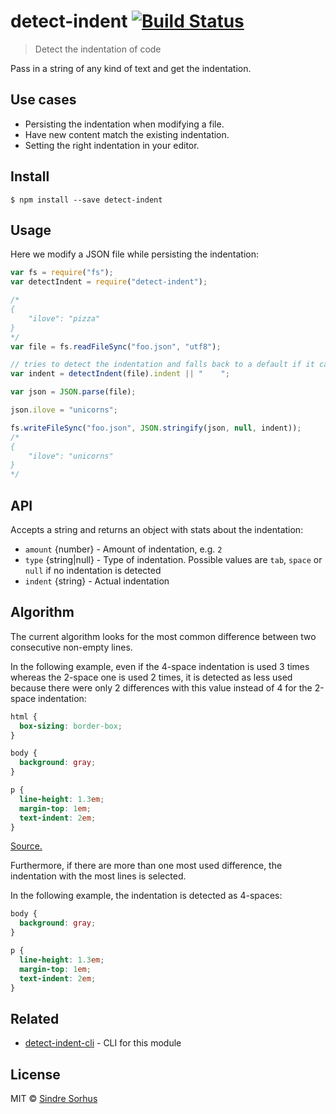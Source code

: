 # detect-indent [![Build Status](https://travis-ci.org/sindresorhus/detect-indent.svg?branch=master)](https://travis-ci.org/sindresorhus/detect-indent)

> Detect the indentation of code

Pass in a string of any kind of text and get the indentation.

## Use cases

- Persisting the indentation when modifying a file.
- Have new content match the existing indentation.
- Setting the right indentation in your editor.

## Install

```
$ npm install --save detect-indent
```

## Usage

Here we modify a JSON file while persisting the indentation:

```js
var fs = require("fs");
var detectIndent = require("detect-indent");

/*
{
    "ilove": "pizza"
}
*/
var file = fs.readFileSync("foo.json", "utf8");

// tries to detect the indentation and falls back to a default if it can't
var indent = detectIndent(file).indent || "    ";

var json = JSON.parse(file);

json.ilove = "unicorns";

fs.writeFileSync("foo.json", JSON.stringify(json, null, indent));
/*
{
    "ilove": "unicorns"
}
*/
```

## API

Accepts a string and returns an object with stats about the indentation:

- `amount` {number} - Amount of indentation, e.g. `2`
- `type` {string|null} - Type of indentation. Possible values are `tab`, `space` or `null` if no indentation is detected
- `indent` {string} - Actual indentation

## Algorithm

The current algorithm looks for the most common difference between two consecutive non-empty lines.

In the following example, even if the 4-space indentation is used 3 times whereas the 2-space one is used 2 times, it is detected as less used because there were only 2 differences with this value instead of 4 for the 2-space indentation:

```css
html {
  box-sizing: border-box;
}

body {
  background: gray;
}

p {
  line-height: 1.3em;
  margin-top: 1em;
  text-indent: 2em;
}
```

[Source.](https://medium.com/@heatherarthur/detecting-code-indentation-eff3ed0fb56b#3918)

Furthermore, if there are more than one most used difference, the indentation with the most lines is selected.

In the following example, the indentation is detected as 4-spaces:

```css
body {
  background: gray;
}

p {
  line-height: 1.3em;
  margin-top: 1em;
  text-indent: 2em;
}
```

## Related

- [detect-indent-cli](https://github.com/sindresorhus/detect-indent-cli) - CLI for this module

## License

MIT © [Sindre Sorhus](http://sindresorhus.com)
